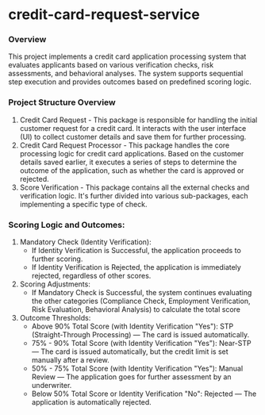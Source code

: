 # credit-card-request-service

### Overview
This project implements a credit card application processing system that evaluates applicants based on various verification checks, risk assessments, and behavioral analyses. The system supports sequential step execution and provides outcomes based on predefined scoring logic.

### Project Structure Overview
1. Credit Card Request - This package is responsible for handling the initial customer request for a credit card. It interacts with the user interface (UI) to collect customer details and save them for further processing.
2. Credit Card Request Processor - This package handles the core processing logic for credit card applications. Based on the customer details saved earlier, it executes a series of steps to determine the outcome of the application, such as whether the card is approved or rejected.
3. Score Verification - This package contains all the external checks and verification logic. It's further divided into various sub-packages, each implementing a specific type of check.

### Scoring Logic and Outcomes:
1. Mandatory Check (Identity Verification):
    - If Identity Verification is Successful, the application proceeds to further scoring.
    - If Identity Verification is Rejected, the application is immediately rejected, regardless of other scores.
2. Scoring Adjustments:
    - If Mandatory Check is Successful, the system continues evaluating the other categories (Compliance Check, Employment Verification, Risk Evaluation, Behavioral Analysis) to calculate the total score
3. Outcome Thresholds:
    - Above 90% Total Score (with Identity Verification "Yes"): STP (Straight-Through Processing) — The card is issued automatically.
    - 75% - 90% Total Score (with Identity Verification "Yes"): Near-STP — The card is issued automatically, but the credit limit is set manually after a review.
    - 50% - 75% Total Score (with Identity Verification "Yes"): Manual Review — The application goes for further assessment by an underwriter.
    - Below 50% Total Score or Identity Verification "No": Rejected — The application is automatically rejected.